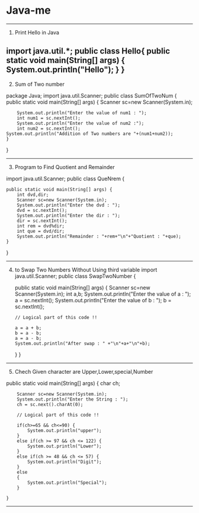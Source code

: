 # Java-me

------------------------------------------------------------------------------------
01. Print Hello in Java

import java.util.*;
    public class Hello{
    public static void main(String[] args) {
        System.out.println("Hello");
}
}
-----------------------------------------------------------------------------------

02. Sum of Two  number 

package Java;
import java.util.Scanner;
public class SumOfTwoNum {
	public static void main(String[] args) {
		Scanner sc=new Scanner(System.in);
		
		System.out.println("Enter the value of num1 : ");
		int num1 = sc.nextInt();
		System.out.println("Enter the value of num2 :");
        int num2 = sc.nextInt();
    System.out.println("Addition of Two numbers are "+(num1+num2));
	}
}

------------------------------------------------------------------------------------
03. Program to Find Quotient and Remainder

import java.util.Scanner;
public class QueNrem {

	public static void main(String[] args) {
		int dvd,dir;
		Scanner sc=new Scanner(System.in);
		System.out.println("Enter the dvd : ");
		dvd = sc.nextInt();
		System.out.println("Enter the dir : ");
		dir = sc.nextInt();
		int rem = dvd%dir;
		int que = dvd/dir;
		System.out.println("Remainder : "+rem+"\n"+"Quotient : "+que);
	}
}

-----------------------------------------------------------------------------------------

04. to Swap Two Numbers Without Using third variable
import java.util.Scanner;
public class SwapTwoNumber {

	public static void main(String[] args) {
		Scanner sc=new Scanner(System.in);
		int a,b;
		System.out.println("Enter the value of a : ");
		a = sc.nextInt();
		System.out.println("Enter the value of b : ");
	    b = sc.nextInt();
		
		// Logical part of this code !!
		
		a = a + b;
		b = a - b;
		a = a - b;
		System.out.println("After swap : " +"\n"+a+"\n"+b);

	}
}

--------------------------------------------------------------------------------------
05. Chech Given character are Upper,Lower,special,Number

public static void main(String[] args) {
		char ch;
		
		Scanner sc=new Scanner(System.in);
		System.out.println("Enter the String : ");
		ch = sc.next().charAt(0);
	    
	    // Logical part of this code !!
	    
	    if(ch>=65 && ch<=90) {
	    	System.out.println("upper");
	    }
	    else if(ch >= 97 && ch <= 122) {
	    	System.out.println("Lower");
	    }
	    else if(ch >= 48 && ch <= 57) {
	    	System.out.println("Digit");
	    }
	    else
	    {
	    	System.out.println("Special");
	    }
	    
	}

------------------------------------------------
